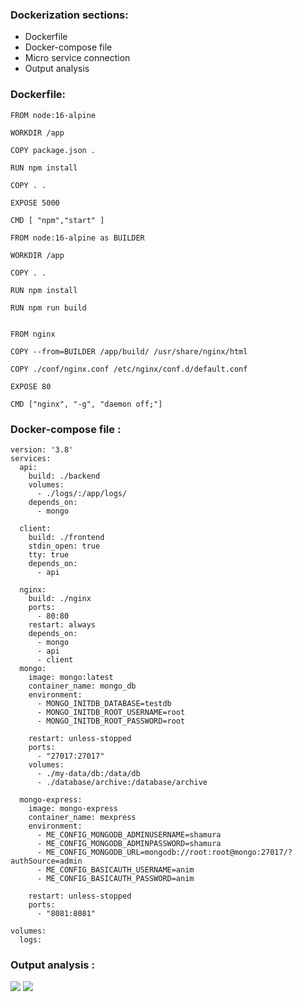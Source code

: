 ### Dockerization sections:  
   - Dockerfile 
   - Docker-compose file 
   - Micro service connection  
   - Output analysis
### Dockerfile: 
```
FROM node:16-alpine

WORKDIR /app

COPY package.json .

RUN npm install

COPY . .

EXPOSE 5000

CMD [ "npm","start" ]
```
```
FROM node:16-alpine as BUILDER

WORKDIR /app

COPY . .

RUN npm install

RUN npm run build


FROM nginx

COPY --from=BUILDER /app/build/ /usr/share/nginx/html

COPY ./conf/nginx.conf /etc/nginx/conf.d/default.conf

EXPOSE 80

CMD ["nginx", "-g", "daemon off;"]
```
### Docker-compose file :
```
version: '3.8'
services:
  api:
    build: ./backend
    volumes: 
      - ./logs/:/app/logs/
    depends_on:
      - mongo

  client:
    build: ./frontend
    stdin_open: true
    tty: true
    depends_on: 
      - api

  nginx:
    build: ./nginx
    ports:
      - 80:80
    restart: always
    depends_on:
      - mongo
      - api
      - client
  mongo:
    image: mongo:latest
    container_name: mongo_db
    environment:
      - MONGO_INITDB_DATABASE=testdb
      - MONGO_INITDB_ROOT_USERNAME=root
      - MONGO_INITDB_ROOT_PASSWORD=root
  
    restart: unless-stopped
    ports:
      - "27017:27017"
    volumes:
      - ./my-data/db:/data/db
      - ./database/archive:/database/archive

  mongo-express:
    image: mongo-express
    container_name: mexpress
    environment:
      - ME_CONFIG_MONGODB_ADMINUSERNAME=shamura
      - ME_CONFIG_MONGODB_ADMINPASSWORD=shamura
      - ME_CONFIG_MONGODB_URL=mongodb://root:root@mongo:27017/?authSource=admin
      - ME_CONFIG_BASICAUTH_USERNAME=anim
      - ME_CONFIG_BASICAUTH_PASSWORD=anim
   
    restart: unless-stopped
    ports:
      - "8081:8081"

volumes: 
  logs:
```
### Output analysis :
<img src="https://github.com/animshamura/Three-Tier-Dockerization/blob/main/app-screenshots/add-goals.png?raw=true">
<img src="https://github.com/animshamura/Three-Tier-Dockerization/blob/main/app-screenshots/remove-goals.png?raw=true">
<img src="

     
